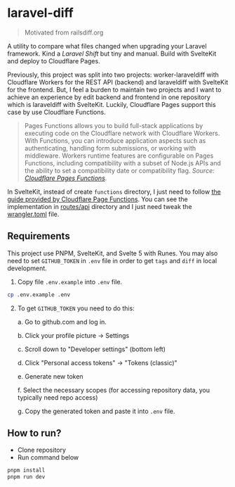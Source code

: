 # laravel-diff

> Motivated from railsdiff.org

A utility to compare what files changed when upgrading your Laravel framework. Kind a *Laravel Shift* but tiny and manual. Build with SvelteKit and deploy to Cloudflare Pages.

Previously, this project was split into two projects: worker-laraveldiff with Cloudflare Workers for the REST API (backend) and laraveldiff with SvelteKit for the frontend. But, I feel a burden to maintain two projects and I want to achieve an experience by edit backend and frontend in one repository which is laraveldiff with SvelteKit. Luckily, Cloudflare Pages support this case by use Cloudflare Functions.

> Pages Functions allows you to build full-stack applications by executing code on the Cloudflare network with Cloudflare Workers. With Functions, you can introduce application aspects such as authenticating, handling form submissions, or working with middleware. Workers runtime features are configurable on Pages Functions, including compatibility with a subset of Node.js APIs and the ability to set a compatibility date or compatibility flag. *Source: [Cloudflare Pages Functions](https://developers.cloudflare.com/pages/functions/)*.

In SvelteKit, instead of create `functions` directory, I just need to follow [the guide provided by Cloudflare Page Functions](https://developers.cloudflare.com/pages/framework-guides/deploy-a-svelte-site/#functions-setup). You can see the implementation in [routes/api](./src/routes/api/) directory and I just need tweak the [wrangler.toml](./wrangler.toml) file.

## Requirements

This project use PNPM, SvelteKit, and Svelte 5 with Runes. You may also need to set `GITHUB_TOKEN` in `.env` file in order to get `tags` and `diff` in local development.

1. Copy file `.env.example` into `.env` file.

```sh
cp .env.example .env
```

2. To get `GITHUB_TOKEN` you need to do this:

    a. Go to github.com and log in.

    b. Click your profile picture → Settings

    c. Scroll down to "Developer settings" (bottom left)

    d. Click "Personal access tokens" → "Tokens (classic)"

    e. Generate new token

    f. Select the necessary scopes (for accessing repository data, you typically need repo access)

    g. Copy the generated token and paste it into `.env` file.

## How to run?

- Clone repository
- Run command below

```sh
pnpm install
pnpm run dev
```